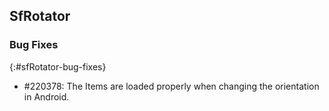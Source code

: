 ## SfRotator

### Bug Fixes
{:#sfRotator-bug-fixes}

* \#220378:  The Items are loaded properly when changing the orientation in Android.

